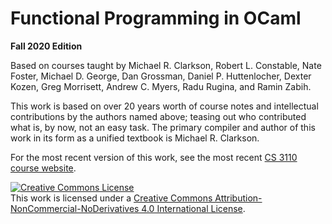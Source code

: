 # Functional Programming in OCaml

**Fall 2020 Edition**

Based on courses taught by Michael R. Clarkson, Robert L. Constable,
Nate Foster, Michael D. George, Dan Grossman, Daniel P. Huttenlocher,
Dexter Kozen, Greg Morrisett, Andrew C. Myers, Radu Rugina, and Ramin
Zabih.

This work is based on over 20 years worth of course notes and intellectual
contributions by the authors named above; teasing out who contributed
what is, by now, not an easy task. The primary compiler and author of
this work in its form as a unified textbook is Michael R. Clarkson.  

For the most recent version of this work, see the most recent
[CS 3110 course website](https://www.cs.cornell.edu/courses/cs3110).  

<a rel="license" href="http://creativecommons.org/licenses/by-nc-nd/4.0/">
<img alt="Creative Commons License" style="border-width:0" 
src="https://i.creativecommons.org/l/by-nc-nd/4.0/80x15.png" /></a>
<br />
This work is licensed under a <a rel="license" 
href="http://creativecommons.org/licenses/by-nc-nd/4.0/">Creative Commons 
Attribution-NonCommercial-NoDerivatives 4.0 International License</a>.

